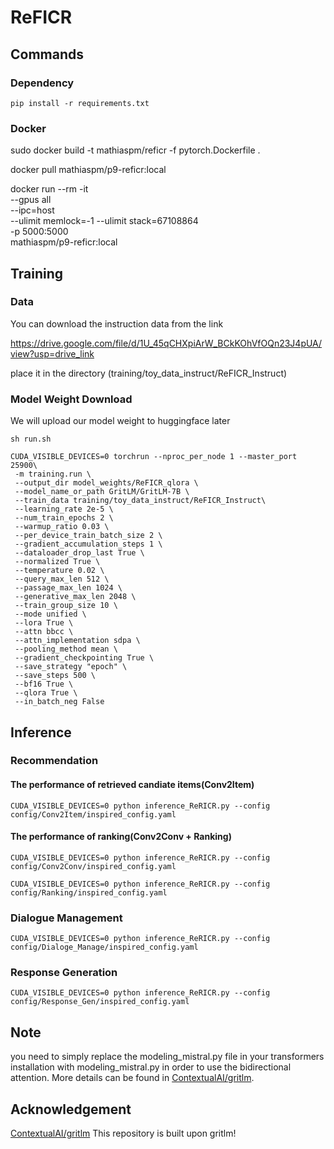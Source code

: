 # ReFICR
## Commands

### Dependency
`pip install -r requirements.txt`

### Docker


sudo docker build -t mathiaspm/reficr -f pytorch.Dockerfile .

docker pull mathiaspm/p9-reficr:local

docker run --rm -it \
  --gpus all \
  --ipc=host \
  --ulimit memlock=-1 --ulimit stack=67108864 \
  -p 5000:5000 \
  mathiaspm/p9-reficr:local

## Training
### Data
You can download the instruction data from the link

https://drive.google.com/file/d/1U_45qCHXpiArW_BCkKOhVfOQn23J4pUA/view?usp=drive_link

place it in the directory (training/toy_data_instruct/ReFICR_Instruct)

### Model Weight Download
We will upload our model weight to huggingface later

`sh run.sh`
```
CUDA_VISIBLE_DEVICES=0 torchrun --nproc_per_node 1 --master_port 25900\
 -m training.run \
 --output_dir model_weights/ReFICR_qlora \
 --model_name_or_path GritLM/GritLM-7B \
 --train_data training/toy_data_instruct/ReFICR_Instruct\
 --learning_rate 2e-5 \
 --num_train_epochs 2 \
 --warmup_ratio 0.03 \
 --per_device_train_batch_size 2 \
 --gradient_accumulation_steps 1 \
 --dataloader_drop_last True \
 --normalized True \
 --temperature 0.02 \
 --query_max_len 512 \
 --passage_max_len 1024 \
 --generative_max_len 2048 \
 --train_group_size 10 \
 --mode unified \
 --lora True \
 --attn bbcc \
 --attn_implementation sdpa \
 --pooling_method mean \
 --gradient_checkpointing True \
 --save_strategy "epoch" \
 --save_steps 500 \
 --bf16 True \
 --qlora True \
 --in_batch_neg False
 ```

## Inference
### Recommendation
#### The performance of retrieved candiate items(Conv2Item)
`CUDA_VISIBLE_DEVICES=0 python inference_ReRICR.py --config config/Conv2Item/inspired_config.yaml`
#### The performance of ranking(Conv2Conv + Ranking)
`CUDA_VISIBLE_DEVICES=0 python inference_ReRICR.py --config config/Conv2Conv/inspired_config.yaml`

`CUDA_VISIBLE_DEVICES=0 python inference_ReRICR.py --config config/Ranking/inspired_config.yaml`
### Dialogue Management
`CUDA_VISIBLE_DEVICES=0 python inference_ReRICR.py --config config/Dialoge_Manage/inspired_config.yaml`
### Response Generation
`CUDA_VISIBLE_DEVICES=0 python inference_ReRICR.py --config config/Response_Gen/inspired_config.yaml`

## Note
you need to simply replace the modeling_mistral.py file in your transformers installation with modeling_mistral.py in order to use the bidirectional attention. More details can be found in [ContextualAI/gritlm](https://github.com/ContextualAI/gritlm).

## Acknowledgement
[ContextualAI/gritlm](https://github.com/ContextualAI/gritlm) This repository is built upon gritlm!
